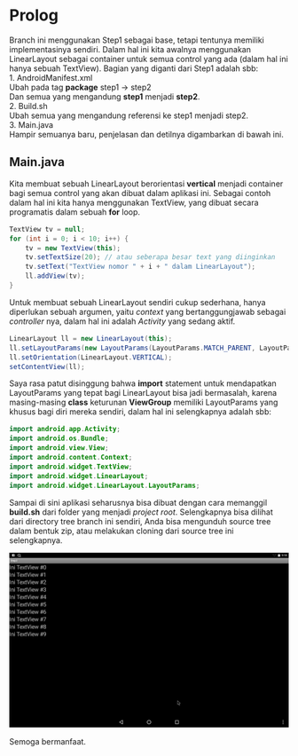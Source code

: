 # Prolog
Branch ini menggunakan Step1 sebagai base, tetapi tentunya memiliki implementasinya sendiri.
Dalam hal ini kita awalnya menggunakan LinearLayout sebagai container untuk semua control yang ada (dalam hal ini hanya sebuah TextView).
Bagian yang diganti dari Step1 adalah sbb:      
     1. AndroidManifest.xml     
     Ubah pada tag **package** step1 -> step2      
     Dan semua yang mengandung **step1** menjadi **step2**.     
     2. Build.sh            
     Ubah semua yang mengandung referensi ke step1 menjadi step2.     
     3. Main.java     
     Hampir semuanya baru, penjelasan dan detilnya digambarkan di bawah ini.
     
## Main.java
Kita membuat sebuah LinearLayout berorientasi **vertical** menjadi container bagi semua control yang akan dibuat dalam aplikasi ini.
Sebagai contoh dalam hal ini kita hanya menggunakan TextView, yang dibuat secara programatis dalam sebuah **for** loop.
```java
TextView tv = null;
for (int i = 0; i < 10; i++) {
    tv = new TextView(this);
    tv.setTextSize(20); // atau seberapa besar text yang diinginkan
    tv.setText("TextView nomor " + i + " dalam LinearLayout");
    ll.addView(tv);
}
```
Untuk membuat sebuah LinearLayout sendiri cukup sederhana, hanya diperlukan sebuah argumen, yaitu _context_ 
yang bertanggungjawab sebagai *controller* nya, dalam hal ini adalah *Activity* yang sedang aktif.     
```java
LinearLayout ll = new LinearLayout(this);
ll.setLayoutParams(new LayoutParams(LayoutParams.MATCH_PARENT, LayoutParams.MATCH_PARENT));
ll.setOrientation(LinearLayout.VERTICAL);
setContentView(ll);
```
Saya rasa patut disinggung bahwa **import** statement untuk mendapatkan LayoutParams yang tepat bagi LinearLayout bisa jadi
bermasalah, karena masing-masing **class** keturunan **ViewGroup** memiliki LayoutParams yang khusus bagi diri mereka sendiri,
dalam hal ini selengkapnya adalah sbb:   
```java
import android.app.Activity;
import android.os.Bundle;
import android.view.View;
import android.content.Context;
import android.widget.TextView;
import android.widget.LinearLayout;
import android.widget.LinearLayout.LayoutParams;
```
Sampai di sini aplikasi seharusnya bisa dibuat dengan cara memanggil **build.sh** dari folder yang menjadi _project root_.
     Selengkapnya bisa dilihat dari directory tree branch ini sendiri, Anda bisa mengunduh source tree dalam bentuk zip, atau
     melakukan cloning dari source tree ini selengkapnya.

![Screenshot untuk step2](step2.png)

Semoga bermanfaat.
